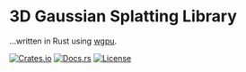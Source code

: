 # 3D Gaussian Splatting Library

...written in Rust using [wgpu](https://wgpu.rs/).

[![Crates.io](https://img.shields.io/crates/v/wgpu-3dgs-core)](https://crates.io/crates/wgpu-3dgs-core) [![Docs.rs](https://img.shields.io/docsrs/wgpu-3dgs-core)](https://docs.rs/wgpu-3dgs-core/latest/wgpu_3dgs_core) [![License](https://img.shields.io/github/license/lioqing/wgpu-3dgs-core)](./LICENSE)

